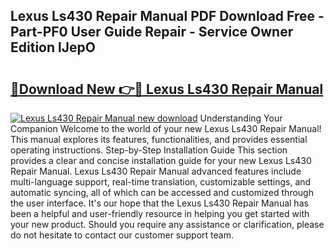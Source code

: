 ## Lexus Ls430 Repair Manual PDF Download Free - Part-PF0 User Guide Repair - Service Owner Edition lJepO

# <h2><a href="http://bc35147.oget.top/?id=Lexus+Ls430+Repair+Manual">🔗Download New 👉🔴 Lexus Ls430 Repair Manual</a></h2>

[![Lexus Ls430 Repair Manual new download](https://i.imgur.com/5g1atiW.png)](http://bc35147.oget.top/?id=Lexus+Ls430+Repair+Manual)
Understanding Your Companion Welcome to the world of your new Lexus Ls430 Repair Manual! This manual explores its features, functionalities, and provides essential operating instructions. Step-by-Step Installation Guide This section provides a clear and concise installation guide for your new Lexus Ls430 Repair Manual. Lexus Ls430 Repair Manual advanced features include multi-language support, real-time translation, customizable settings, and automatic syncing, all of which can be accessed and customized through the user interface. It's our hope that the Lexus Ls430 Repair Manual has been a helpful and user-friendly resource in helping you get started with your new product. Should you require any assistance or clarification, please do not hesitate to contact our customer support team.
